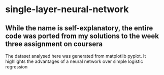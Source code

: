 # single-layer-neural-network
## While the  name is self-explanatory, the entire code was ported from my solutions to the week three assignment on coursera
The dataset analysed here was generated from matplotlib pyplot. 
It highlights the advantages of a neural network over simple logistic regression
